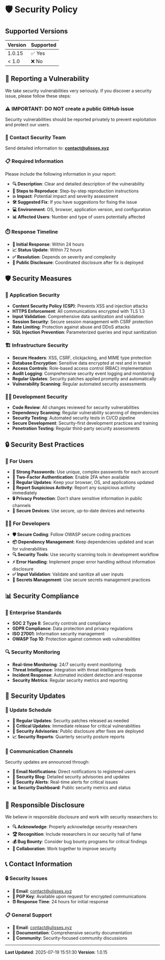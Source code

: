 # 🛡️ Security Policy

## Supported Versions

| Version | Supported          |
| ------- | ------------------ |
| 1.0.15 | ✅ Yes             |
| < 1.0   | ❌ No              |

## 🚨 Reporting a Vulnerability

We take security vulnerabilities very seriously. If you discover a security issue, please follow these steps:

### ⚠️ **IMPORTANT: DO NOT create a public GitHub issue**
Security vulnerabilities should be reported privately to prevent exploitation and protect our users.

### 📧 Contact Security Team
Send detailed information to: **[contact@ulisses.xyz](mailto:contact@ulisses.xyz)**

### 📋 Required Information
Please include the following information in your report:

- **🔍 Description**: Clear and detailed description of the vulnerability
- **🔄 Steps to Reproduce**: Step-by-step reproduction instructions
- **💥 Impact**: Potential impact and severity assessment
- **🛠️ Suggested Fix**: If you have suggestions for fixing the issue
- **💻 Environment**: OS, browser, application version, and configuration
- **📊 Affected Users**: Number and type of users potentially affected

### ⏱️ Response Timeline
- **🚀 Initial Response**: Within 24 hours
- **📈 Status Update**: Within 72 hours
- **✅ Resolution**: Depends on severity and complexity
- **📢 Public Disclosure**: Coordinated disclosure after fix is deployed

## 🛡️ Security Measures

### 🔐 Application Security
- **Content Security Policy (CSP)**: Prevents XSS and injection attacks
- **HTTPS Enforcement**: All communications encrypted with TLS 1.3
- **Input Validation**: Comprehensive data sanitization and validation
- **Session Security**: Secure session management with CSRF protection
- **Rate Limiting**: Protection against abuse and DDoS attacks
- **SQL Injection Prevention**: Parameterized queries and input sanitization

### 🏗️ Infrastructure Security
- **Secure Headers**: XSS, CSRF, clickjacking, and MIME type protection
- **Database Encryption**: Sensitive data encrypted at rest and in transit
- **Access Controls**: Role-based access control (RBAC) implementation
- **Audit Logging**: Comprehensive security event logging and monitoring
- **Regular Updates**: Security patches applied promptly and automatically
- **Vulnerability Scanning**: Regular automated security assessments

### 👨‍💻 Development Security
- **Code Review**: All changes reviewed for security vulnerabilities
- **Dependency Scanning**: Regular vulnerability scanning of dependencies
- **Security Testing**: Automated security tests in CI/CD pipeline
- **Secure Development**: Security-first development practices and training
- **Penetration Testing**: Regular third-party security assessments

## 🔒 Security Best Practices

### 👥 For Users
- **🔑 Strong Passwords**: Use unique, complex passwords for each account
- **🔐 Two-Factor Authentication**: Enable 2FA when available
- **🔄 Regular Updates**: Keep your browser, OS, and applications updated
- **🚨 Report Suspicious Activity**: Report any suspicious activity immediately
- **🔒 Privacy Protection**: Don't share sensitive information in public channels
- **📱 Secure Devices**: Use secure, up-to-date devices and networks

### 👨‍💻 For Developers
- **🛡️ Secure Coding**: Follow OWASP secure coding practices
- **📦 Dependency Management**: Keep dependencies updated and scan for vulnerabilities
- **🔍 Security Tools**: Use security scanning tools in development workflow
- **⚡ Error Handling**: Implement proper error handling without information disclosure
- **✅ Input Validation**: Validate and sanitize all user inputs
- **🔐 Secrets Management**: Use secure secrets management practices

## 📊 Security Compliance

### 🏢 Enterprise Standards
- **SOC 2 Type II**: Security controls and compliance
- **GDPR Compliance**: Data protection and privacy regulations
- **ISO 27001**: Information security management
- **OWASP Top 10**: Protection against common web vulnerabilities

### 🔍 Security Monitoring
- **Real-time Monitoring**: 24/7 security event monitoring
- **Threat Intelligence**: Integration with threat intelligence feeds
- **Incident Response**: Automated incident detection and response
- **Security Metrics**: Regular security metrics and reporting

## 🚀 Security Updates

### 📅 Update Schedule
- **🔄 Regular Updates**: Security patches released as needed
- **🚨 Critical Updates**: Immediate release for critical vulnerabilities
- **📢 Security Advisories**: Public disclosure after fixes are deployed
- **📈 Security Reports**: Quarterly security posture reports

### 📢 Communication Channels
Security updates are announced through:
- **📧 Email Notifications**: Direct notifications to registered users
- **📱 Security Blog**: Detailed security advisories and updates
- **🔔 Security Alerts**: Real-time alerts for critical issues
- **📊 Security Dashboard**: Public security metrics and status

## 🤝 Responsible Disclosure

We believe in responsible disclosure and work with security researchers to:
- **🔍 Acknowledge**: Properly acknowledge security researchers
- **🏆 Recognition**: Include researchers in our security hall of fame
- **💰 Bug Bounty**: Consider bug bounty programs for critical findings
- **🤝 Collaboration**: Work together to improve security

## 📞 Contact Information

### 🔒 Security Issues
- **📧 Email**: [contact@ulisses.xyz](mailto:contact@ulisses.xyz)
- **🔐 PGP Key**: Available upon request for encrypted communications
- **⏰ Response Time**: 24 hours for initial response

### 📋 General Support
- **📧 Email**: [contact@ulisses.xyz](mailto:contact@ulisses.xyz)
- **📖 Documentation**: Comprehensive security documentation
- **💬 Community**: Security-focused community discussions

---

**Last Updated**: 2025-07-19 15:51:30
**Version**: 1.0.15
